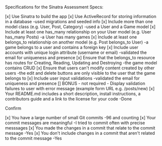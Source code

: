 Specifications for the Sinatra Assessment
Specs:

 [x] Use Sinatra to build the app
 [x] Use ActiveRecord for storing information in a database
 -used migrations and seeded info
 [x] Include more than one model class (e.g. User, Post, Category)
 -used a User and a Game model
 [x] Include at least one has_many relationship on your User model (e.g. User has_many Posts)
 -a User has many games
 [x] Include at least one belongs_to relationship on another model (e.g. Post belongs_to User)
 -a game belongs to a user and contains a foreign key
 [x] Include user accounts with unique login attribute (username or email)
 -validated the email for uniqueness and presence
 [x] Ensure that the belongs_to resource has routes for Creating, Reading, Updating and Destroying
 -the game model contains CRUD
 [x] Ensure that users can't modify content created by other users
 -the edit and delete buttons are only visible to the user that the game belongs to
 [x] Include user input validations
 -validated the email for uniqueness and presence
 [] BONUS - not required - Display validation failures to user with error message (example form URL e.g. /posts/new)
 [x] Your README.md includes a short description, install instructions, a contributors guide and a link to the license for your code
 -Done
 
Confirm

 [x] You have a large number of small Git commits
 -96 and counting
 [x] Your commit messages are meaningful
 -I tried to commit often with precise messsages
 [x] You made the changes in a commit that relate to the commit message
 -Yes
 [x] You don't include changes in a commit that aren't related to the commit message
 -Yes